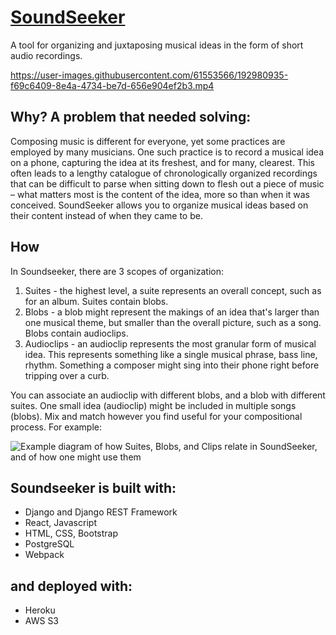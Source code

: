 # [SoundSeeker](https://www.soundseeker.app)
A tool for organizing and juxtaposing musical ideas in the form of short audio recordings.

https://user-images.githubusercontent.com/61553566/192980935-f69c6409-8e4a-4734-be7d-656e904ef2b3.mp4

## Why? A problem that needed solving:

Composing music is different for everyone, yet some practices are employed by many musicians. One such practice is to record a musical idea on a phone, capturing the idea at its freshest, and for many, clearest. This often leads to a lengthy catalogue of chronologically organized recordings that can be difficult to parse when sitting down to flesh out a piece of music – what matters most is the content of the idea, more so than when it was conceived. SoundSeeker allows you to organize musical ideas based on their content instead of when they came to be.

## How

In Soundseeker, there are 3 scopes of organization:
1. Suites - the highest level, a suite represents an overall concept, such as for an album. Suites contain blobs.
2. Blobs - a blob might represent the makings of an idea that's larger than one musical theme, but smaller than the overall picture, such as a song. Blobs contain audioclips.
3. Audioclips - an audioclip represents the most granular form of musical idea. This represents something like a single musical phrase, bass line, rhythm. Something a composer might sing into their phone right before tripping over a curb.

You can associate an audioclip with different blobs, and a blob with different suites. One small idea (audioclip) might be included in multiple songs (blobs). Mix and match however you find useful for your compositional process. For example:

<img alt="Example diagram of how Suites, Blobs, and Clips relate in SoundSeeker, and of how one might use them" src="https://user-images.githubusercontent.com/61553566/192453921-ef83fa42-2195-49a6-a7de-7f5b9edeb14a.png">

## Soundseeker is built with:

- Django and Django REST Framework
- React, Javascript
- HTML, CSS, Bootstrap
- PostgreSQL
- Webpack

## and deployed with:
- Heroku
- AWS S3
